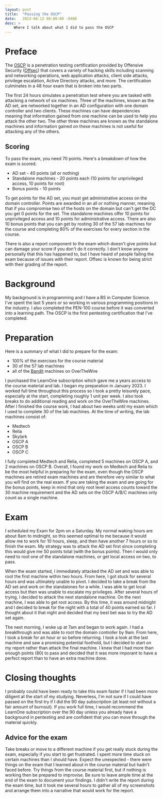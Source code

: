 ```yaml
---
layout: post
title:  "Passing the OSCP"
date:   2023-08-12 00:00:00 -0400
desc: >
    Where I talk about what I did to pass the OSCP
---
```


# Preface
The [OSCP](https://www.offsec.com/courses/pen-200/) is a penetration testing certification provided by Offensive Security ([Offsec](https://www.offsec.com/)) that covers a variety of hacking skills including scanning and networking operations, web application attacks, 
client side attacks, privilege escalation, Active Directory attacks, and more. The certification culminates in a 48 hour exam that is broken into two parts. 

The first 24 hours simulates a penetration test where you are tasked with attacking a network of six machines. Three of the machines, known as the AD set, are networked together in an AD configuration with one domain controller and
two clients. These machines can have dependencies meaning that information gained from one machine can be used to help you attack the other two. The other three machines
are known as the standalone machines and information gained on these machines is not useful for attacking any of the others.

## Scoring
To pass the exam, you need 70 points. Here's a breakdown of how the exam is scored.

- AD set - 40 points (all or nothing)
- Standalone machines - 20 points each (10 points for unprivileged access, 10 points for root)
- Bonus points - 10 points

To get points for the AD set, you must get administrative access on the domain controller. Points are awarded in an all or nothing manner, meaning that if you compromise two of the hosts on the domain
but can't get the DC you get 0 points for the set. The standalone machines offer 10 points for unprivileged access and 10 points for administrative access. There are also 10 bonus points that you can get
by rooting 30 of the 57 lab machines for the course and completing 80% of the exercises for every section in the course.

There is also a report component to the exam which doesn't give points but can damage your score if you don't do it correctly. I don't know anyone personally that this has happened to, but I have heard of
people failing the exam because of issues with their report. Offsec is known for being strict with their grading of the report.

# Background
My background is in programming and I have a BS in Computer Science. I've spent the last 5 years or so working in various programming positions in the industry. I also completed the PEN-100 course before it was converted
into a learning path. The OSCP is the first pentesting certification that I've completed.

# Preparation
Here is a summary of what I did to prepare for the exam:
- 100% of the exercises for the course material
- 30 of the 57 lab machines
- all of the [Bandit](https://overthewire.org/wargames/bandit/) machines on OverTheWire

I purchased the LearnOne subscription which gave me a years access to the course material and lab. I began my preparation in January 2023. I worked full time throughout this process so I took a pretty leisurely pace, 
especially at the start, completing roughly 1 unit per week. I also took breaks to do additional reading and work on the OverTheWire machines. After I finished the course work, I had about two weeks until my exam which
I used to complete 30 of the lab machines. At the time of writing, the lab machines consist of:
- Medtech
- Relia
- Skylark
- OSCP A
- OSCP B
- OSCP C

I fully completed Medtech and Relia, completed 5 machines on OSCP A, and 2 machines on OSCP B. Overall, I found my work on Medtech and Relia to be the most helpful in preparing for the exam, even though the OSCP machines
are retired exam machines and are therefore very similar to what you will find on the real exam. If you are taking the exam and are going for the bonus points, keep in mind that only root level access counts toward the 
30 machine requirement and the AD sets on the OSCP A/B/C machines only count as a single machine.

# Exam
I scheduled my Exam for 2pm on a Saturday. My normal waking hours are about 8am to midnight, so this seemed optimal to me because it would allow me to work for 10 hours, sleep, and then have another 7 hours or so to
finish the exam. My strategy was to attack the AD set first since completing this would give me 50 points total (with the bonus points). Then I would only need to root one of the standalone machines, or get local access on two, to pass.

When the exam started, I immediately attacked the AD set and was able to root the first machine within two hours. From here, I got stuck for several hours and was ultimately unable to pivot. I decided to take a break from the AD
set and work on the standalones for a while. I was able to get local access but then was unable to escalate my privileges. After several hours of trying, I decided to attack the next standalone machine. On the next machine, I was
able to get root access. By this time, it was around midnight and I decided to break for the night with a total of 40 points earned so far. I thought about it that night and decided that my best bet was to try the AD set again.

The next morning, I woke up at 7am and began to work again. I had a breakthrough and was able to root the domain controller by 9am. From here, I took a break for an hour or so before returning. I took a look at the last machine and
saw a promising potential foothold, but I decided to start on my report rather than attack the final machine. I knew that I had more than enough points (80) to pass and decided that it was more imporant to have a perfect report than to
have an extra machine done.

# Closing thoughts
I probably could have been ready to take this exam faster if I had been more diligent at the start of my studying. Neverless, I'm not sure if I could have passed on the first try if I did the 90 day subscription 
(at least not without a fair amount of burnout). If you work full time, I would recommend the LearnOne subscription over the 90 day unless you already have a background in pentesting and are confident that you can
move through the material quickly. 

## Advice for the exam
Take breaks or move to a different machine if you get really stuck during the exam, especially if you start to get frustrated. I spent more 
time stuck on certain machines than I should have. Expect the unexpected - there were things on the exam that I learned about in the course material but hadn't faced before. Try things from the course material first, 
but if nothing is working then be prepared to improvise. Be sure to leave ample time at the end of the exam to document your findings. I didn't write the report during the exam time, but it took me several hours to
gather all of my screenshots and arrange them into a narrative that would work for the report.
